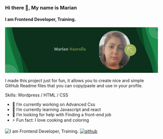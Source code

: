 ### Hi there 👋, My name is Marian
#### I am Frontend Developer, Training.
![I am Frontend Developer, Training.](https://github.com/mariannesameh88/mariannesameh88/blob/main/Pink%20&%20White%20Modern%20Personal%20LinkedIn%20Banner.png?raw=true)

I made this project just for fun, it allows you to create nice and simple GitHub Readme files that you can copy/paste and use in your profile.

Skills: Wordpress / HTML / CSS

- 🔭 I’m currently working on Advanced Css 
- 🌱 I’m currently learning Javascript and react 
- 🤔 I’m looking for help with Finding a front-end job 
- ⚡ Fun fact: I love cooking and coloring 

![I am Frontend Developer, Training.](https://images.unsplash.com/photo-1661956602868-6ae368943878?ixlib=rb-4.0.3&ixid=MnwxMjA3fDB8MHxwaG90by1wYWdlfHx8fGVufDB8fHx8&auto=format&fit=crop&w=500&q=80 )
[<img src='https://cdn.jsdelivr.net/npm/simple-icons@3.0.1/icons/github.svg' alt='github' height='40'>](https://github.com/https://github.com/mariannesameh88)  
